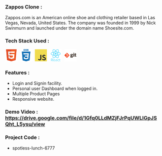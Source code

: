 ### Zappos Clone  :

Zappos.com is an American online shoe and clothing retailer based in Las Vegas, Nevada, United States. The company was founded in 1999 by Nick Swinmurn and launched under the domain name Shoesite.com.



### Tech Stack Used :

<div>
  <img src="https://github.com/devicons/devicon/blob/master/icons/html5/html5-original.svg" title="HTML5" alt="HTML" width="40" height="40"/>&nbsp;
  <img src="https://github.com/devicons/devicon/blob/master/icons/css3/css3-plain-wordmark.svg"  title="CSS3" alt="CSS" width="40" height="40"/>&nbsp;
  <img src="https://github.com/devicons/devicon/blob/master/icons/javascript/javascript-original.svg" title="JavaScript" alt="JavaScript" width="40" height="40"/>&nbsp;
  <img src="https://github.com/devicons/devicon/blob/master/icons/react/react-original-wordmark.svg" title="React" alt="React" width="40" height="40"/>&nbsp;
  <img src="https://github.com/devicons/devicon/blob/master/icons/git/git-original-wordmark.svg" title="Git" **alt="Git" width="40" height="40"/>
</div>

### Features :

- Login and Signin facility.
- Personal user Dashboard when logged in.
- Multiple Product Pages 
- Responsive website.

### Demo Video : https://drive.google.com/file/d/1Gfq0LLdMZjFJrPqUWLlGpJSQht_L5ysu/view


### Project Code : 
- spotless-lunch-6777


